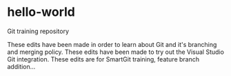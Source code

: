 # hello-world
Git training repository

These edits have been made in order to learn about Git and it's branching and merging policy.
These edits have been made to try out the Visual Studio Git integration.
These edits are for SmartGit training, feature branch addition...